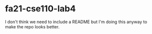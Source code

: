 # fa21-cse110-lab4
I don't think we need to include a README but I'm doing this anyway to make the repo looks better.
